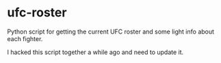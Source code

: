 # ufc-roster
Python script for getting the current UFC roster and some light info about each fighter.

I hacked this script together a while ago and need to update it.
